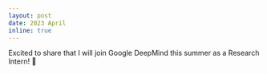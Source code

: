 ```yaml
---
layout: post
date: 2023 April
inline: true
---
```


Excited to share that I will join Google DeepMind this summer as a Research Intern! :tada:

